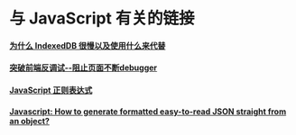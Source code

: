 # 与 JavaScript 有关的链接

#### [为什么 IndexedDB 很慢以及使用什么来代替](https://rxdb.info/slow-indexeddb.html)

#### [突破前端反调试--阻止页面不断debugger](https://segmentfault.com/a/1190000012359015)

#### [JavaScript 正则表达式](https://developer.mozilla.org/zh-CN/docs/Web/JavaScript/Guide/Regular_Expressions)

#### [Javascript: How to generate formatted easy-to-read JSON straight from an object?](https://stackoverflow.com/a/3515761/7379661)
